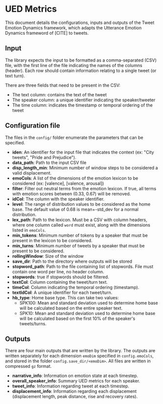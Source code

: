 # UED Metrics
This document details the configurations, inputs and outputs of the Tweet Emotion Dynamics framework, which adapts the Utterance Emotion Dynamics frameword of [CITE] to tweets. 

## Input
The library expects the input to be formatted as a comma-separated (CSV) file, with the first line of the file indicating the names of the columns (header). Each row should contain information relating to a single tweet (or text turn).

There are three fields that need to be present in the CSV:
- The text column: contains the text of the tweet
- The speaker column: a unique identifier indicating the speaker/tweeter
- The time column: indicates the timestamp or temporal ordering of the tweet

## Configuration file
The files in the `config/` folder enumerate the parameters that can be specified. 
- **iden**: An identifier for the input file that indicates the context (ex: "City tweets", "Pride and Prejudice").
- **data_path**: Path to the input CSV file
- **disp_length_min**: Minimum number of window steps to be considered a valid displacement.
- **emoCols**: A list of the dimensions of the emotion lexicon to be considered (ex: [valence], [valence, arousal])
- **filter**: Filter out neutral terms from the emotion lexicon. If true, all terms with emotion scores between (0.33, 0.67) will be removed.
- **idCol**: The column with the speaker identifier.
- **level**: The range of distribution values to be considered as the home base. The default value of 0.68 is mean+-std_dev for a normal distribution.
- **lex_path**: Path to the lexicon. Must be a CSV with column headers, where one column called `word` must exist, along with the dimensions listed in `emoCols`.
- **min_tokens**: Minimum number of tokens by a speaker that must be present in the lexicon to be considered.
- **min_turns**: Minimum number of tweets by a speaker that must be present to be considered.
- **rollingWindow**: Size of the window
- **save_dir**: Path to the directory where outputs will be stored
- **stopword_path**: Path to the file containing list of stopwords. File must contain one word per line, no header column.
- **stopwords**: true if stopwords should be filtered.
- **textCol**: Column containing the tweet/turn text.
- **timeCol**: Column indicating the temporal ordering (timestamp).
- **textIdCol**: A unique identifier for each tweet/turn.
- **hb_type**: Home base type. This can take two values:
    - SPK100: Mean and standard deviation used to determine home base will be calculated based on the entire speaker text. 
    - SPK10: Mean and standard deviation used to determine home base will be calculated based on the first 10\% of the speaker's tweets/turns. 

## Outputs

There are four main outputs that are written by the library. The outputs are written separately for each dimension `emoDim` specified in `config.emoCols`, and stored in the folder `config.save_dir/<emoDim>`. All files are written in compressed `gz` format.

- **narrative_info**: Information on emotion state at each timestep.
- **overall_speaker_info**: Summary UED metrics for each speaker.
- **tweet_info**: Information regarding tweet at each timestep.
- **displacement_info**: Information regarding each displacement (displacement length, peak distance, rise and recovery rates).
